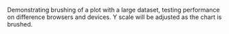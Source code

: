 Demonstrating brushing of a plot with a large dataset, testing performance on difference browsers and devices.
Y scale will be adjusted as the chart is brushed.